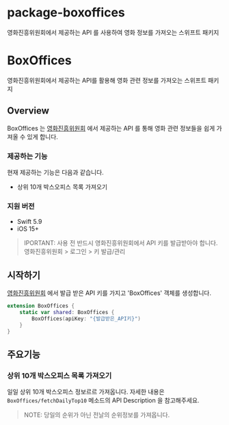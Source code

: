 # package-boxoffices
영화진흥위원회에서 제공하는 API 를 사용하여 영화 정보를 가져오는 스위프트 패키지 

# BoxOffices

영화진흥위원회에서 제공하는 API를 활용해 영화 관련 정보를 가져오는 스위프트 패키지

## Overview

BoxOffices 는 [영화진흥위원회](https://www.kobis.or.kr/kobisopenapi/homepg/main/main.do) 에서 제공하는 API 를 통해 영화 관련 정보들을 쉽게 가져올 수 있게 합니다.

### 제공하는 기능
현재 제공하는 기능은 다음과 같습니다.
- 상위 10개 박스오피스 목록 가져오기

### 지원 버전
- Swift 5.9
- iOS 15+

> IPORTANT: 사용 전 반드시 영화진흥위원회에서 API 키를 발급받아야 합니다. 영화진흥위원회 > 로그인 > 키 발급/관리

## 시작하기

 [영화진흥위원회](https://www.kobis.or.kr/kobisopenapi/homepg/main/main.do) 에서 발급 받은 API 키를 가지고 'BoxOffices' 객체를 생성합니다.

```swift
extension BoxOffices {
    static var shared: BoxOffices {
        BoxOffices(apiKey: "{발급받은_API키}")
    }
}
```

## 주요기능

### 상위 10개 박스오피스 목록 가져오기

일일 상위 10개 박스오피스 정보르르 가져옵니다. 자세한 내용은 `BoxOffices/fetchDailyTop10` 메소드의 API Description 을 참고해주세요.

> NOTE: 당일의 순위가 아닌 전날의 순위정보를 가져옵니다.
